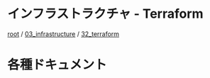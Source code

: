 # インフラストラクチャ - Terraform

[root](./../../../README.md) 
/ [03_infrastructure](./../README.md) 
/ [32_terraform](./README.md)

# 各種ドキュメント
